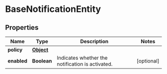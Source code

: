 

# BaseNotificationEntity

## Properties

Name | Type | Description | Notes
------------ | ------------- | ------------- | -------------
**policy** | [**Object**](.md) |  | 
**enabled** | **Boolean** | Indicates whether the notification is activated. |  [optional]



